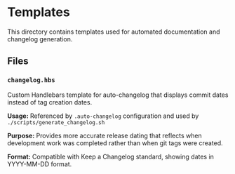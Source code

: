 # Templates

This directory contains templates used for automated documentation and changelog generation.

## Files

### `changelog.hbs`

Custom Handlebars template for auto-changelog that displays commit dates instead of tag creation dates.

**Usage:** Referenced by `.auto-changelog` configuration and used by `./scripts/generate_changelog.sh`

**Purpose:** Provides more accurate release dating that reflects when development work was completed rather than when git tags were created.

**Format:** Compatible with Keep a Changelog standard, showing dates in YYYY-MM-DD format.
